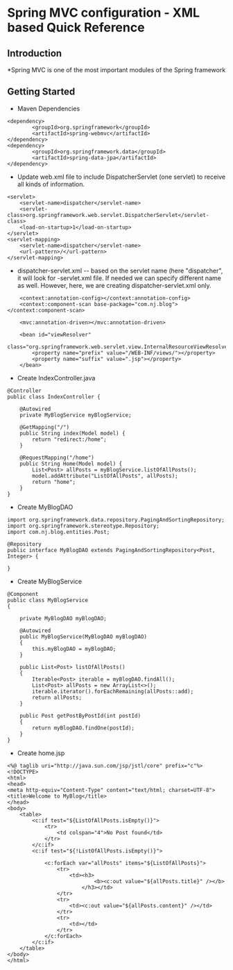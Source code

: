# Spring MVC configuration - XML based Quick Reference

## Introduction
*Spring MVC is one of the most important modules of the Spring framework

## Getting Started

* Maven Dependencies
```
<dependency>
		<groupId>org.springframework</groupId>
		<artifactId>spring-webmvc</artifactId>
</dependency>
<dependency>
		<groupId>org.springframework.data</groupId>
		<artifactId>spring-data-jpa</artifactId>
</dependency>
```

* Update web.xml file to include DispatcherServlet (one servlet) to receive all kinds of information.
```
<servlet>
	<servlet-name>dispatcher</servlet-name>
	<servlet-class>org.springframework.web.servlet.DispatcherServlet</servlet-class>
	<load-on-startup>1</load-on-startup>
</servlet>
<servlet-mapping>
	<servlet-name>dispatcher</servlet-name>
	<url-pattern>/</url-pattern>
</servlet-mapping>
```

* dispatcher-servlet.xml -- based on the servlet name (here "dispatcher", it will look for <servletname>-servlet.xml file. If needed we can specify different name as well. However, here, we are creating dispatcher-servlet.xml only.
```
	<context:annotation-config></context:annotation-config>
	<context:component-scan base-package="com.nj.blog"></context:component-scan>

	<mvc:annotation-driven></mvc:annotation-driven>
	
	<bean id="viewResolver"
		class="org.springframework.web.servlet.view.InternalResourceViewResolver">
		<property name="prefix" value="/WEB-INF/views/"></property>
		<property name="suffix" value=".jsp"></property>
	</bean>
```

* Create IndexController.java
```
@Controller
public class IndexController {

	@Autowired
	private MyBlogService myBlogService;

	@GetMapping("/")
	public String index(Model model) {
		return "redirect:/home";
	}

	@RequestMapping("/home")
	public String Home(Model model) {
		List<Post> allPosts = myBlogService.listOfAllPosts();
		model.addAttribute("ListOfAllPosts", allPosts);
		return "home";
	}
}
```

* Create MyBlogDAO
```
import org.springframework.data.repository.PagingAndSortingRepository;
import org.springframework.stereotype.Repository;
import com.nj.blog.entities.Post;

@Repository
public interface MyBlogDAO extends PagingAndSortingRepository<Post, Integer> {

}
```

* Create MyBlogService
```
@Component
public class MyBlogService 
{

	private MyBlogDAO myBlogDAO;
	
	@Autowired
	public MyBlogService(MyBlogDAO myBlogDAO)
	{
		this.myBlogDAO = myBlogDAO;
	}
	
	public List<Post> listOfAllPosts()
	{
		Iterable<Post> iterable = myBlogDAO.findAll();
		List<Post> allPosts = new ArrayList<>();
		iterable.iterator().forEachRemaining(allPosts::add);
		return allPosts;
	}
	
	public Post getPostByPostId(int postId)
	{
		return myBlogDAO.findOne(postId);
	}
}
```

* Create home.jsp
```
<%@ taglib uri="http://java.sun.com/jsp/jstl/core" prefix="c"%>
<!DOCTYPE>
<html>
<head>
<meta http-equiv="Content-Type" content="text/html; charset=UTF-8">
<title>Welcome to MyBlog</title>
</head>
<body>
	<table>
		<c:if test="${ListOfAllPosts.isEmpty()}">
			<tr>
				<td colspan="4">No Post found</td>
			</tr>
		</c:if>
		<c:if test="${!ListOfAllPosts.isEmpty()}">

			<c:forEach var="allPosts" items="${ListOfAllPosts}">
				<tr>
					<td><h3>
							<b><c:out value="${allPosts.title}" /></b>
						</h3></td>
				</tr>
				<tr>
					<td><c:out value="${allPosts.content}" /></td>
				</tr>
				<tr>
					<td></td>
				</tr>
			</c:forEach>
		</c:if>
	</table>
</body>
</html>
```